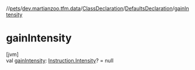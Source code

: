 //[pets](../../../../index.md)/[dev.martianzoo.tfm.data](../../index.md)/[ClassDeclaration](../index.md)/[DefaultsDeclaration](index.md)/[gainIntensity](gain-intensity.md)

# gainIntensity

[jvm]\
val [gainIntensity](gain-intensity.md): [Instruction.Intensity](../../../dev.martianzoo.tfm.pets.ast/-instruction/-intensity/index.md)? = null
